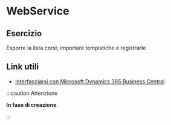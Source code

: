 
# WebService

## Esercizio

Esporre la lista corsi; importare tempistiche e registrarle


## Link utili
- [Interfacciarsi con Microsoft Dynamics 365 Business Central](https://learn.microsoft.com/it-it/training/paths/interface-with-business-central/)

:::caution Attenzione

**In fase di creazione**.

:::
